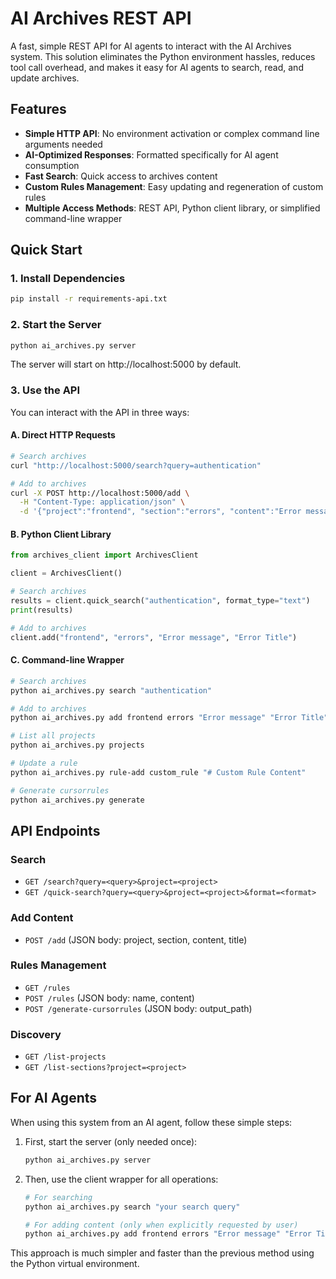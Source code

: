 # AI Archives REST API

A fast, simple REST API for AI agents to interact with the AI Archives system. This solution eliminates the Python environment hassles, reduces tool call overhead, and makes it easy for AI agents to search, read, and update archives.

## Features

- **Simple HTTP API**: No environment activation or complex command line arguments needed
- **AI-Optimized Responses**: Formatted specifically for AI agent consumption
- **Fast Search**: Quick access to archives content
- **Custom Rules Management**: Easy updating and regeneration of custom rules
- **Multiple Access Methods**: REST API, Python client library, or simplified command-line wrapper

## Quick Start

### 1. Install Dependencies

```bash
pip install -r requirements-api.txt
```

### 2. Start the Server

```bash
python ai_archives.py server
```

The server will start on http://localhost:5000 by default.

### 3. Use the API

You can interact with the API in three ways:

#### A. Direct HTTP Requests

```bash
# Search archives
curl "http://localhost:5000/search?query=authentication"

# Add to archives
curl -X POST http://localhost:5000/add \
  -H "Content-Type: application/json" \
  -d '{"project":"frontend", "section":"errors", "content":"Error message", "title":"Error Title"}'
```

#### B. Python Client Library

```python
from archives_client import ArchivesClient

client = ArchivesClient()

# Search archives
results = client.quick_search("authentication", format_type="text")
print(results)

# Add to archives
client.add("frontend", "errors", "Error message", "Error Title")
```

#### C. Command-line Wrapper

```bash
# Search archives
python ai_archives.py search "authentication"

# Add to archives
python ai_archives.py add frontend errors "Error message" "Error Title"

# List all projects
python ai_archives.py projects

# Update a rule
python ai_archives.py rule-add custom_rule "# Custom Rule Content"

# Generate cursorrules
python ai_archives.py generate
```

## API Endpoints

### Search

- `GET /search?query=<query>&project=<project>`
- `GET /quick-search?query=<query>&project=<project>&format=<format>`

### Add Content

- `POST /add` (JSON body: project, section, content, title)

### Rules Management

- `GET /rules`
- `POST /rules` (JSON body: name, content)
- `POST /generate-cursorrules` (JSON body: output_path)

### Discovery

- `GET /list-projects`
- `GET /list-sections?project=<project>`

## For AI Agents

When using this system from an AI agent, follow these simple steps:

1. First, start the server (only needed once):
   ```bash
   python ai_archives.py server
   ```

2. Then, use the client wrapper for all operations:
   ```bash
   # For searching
   python ai_archives.py search "your search query"
   
   # For adding content (only when explicitly requested by user)
   python ai_archives.py add frontend errors "Error message" "Error Title"
   ```

This approach is much simpler and faster than the previous method using the Python virtual environment. 
